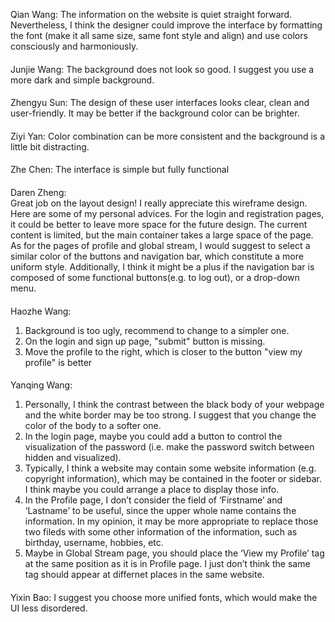Qian Wang:
The information on the website is quiet straight forward. Nevertheless, I think the designer could improve the interface by formatting the font (make it all same size, same font style and align) and use colors consciously and harmoniously.
####

Junjie Wang:
The background does not look so good. I suggest you use a more dark and simple background.
####

Zhengyu Sun:
The design of these user interfaces looks clear, clean and user-friendly. It may be better if the background color can be brighter.
####

Ziyi Yan:
Color combination can be more consistent and the background is a little bit distracting.
####

Zhe Chen:
The interface is simple but fully functional
####

Daren Zheng:  
Great job on the layout design! I really appreciate this wireframe design. Here are some of my personal advices.  For the login and registration pages, it could be better to leave more space for the future design. The current content is limited, but the main container takes a large space of the page. As for the pages of profile and global stream, I would suggest to select a similar color of the buttons and navigation bar, which constitute a more uniform style. Additionally, I think it might be a plus if the navigation bar is composed of some functional buttons(e.g. to log out), or a drop-down menu.
####

Haozhe Wang:
1. Background is too ugly, recommend to change to a simpler one.
2. On the login and sign up page, "submit" button is missing.
3. Move the profile to the right, which is closer to the button "view my profile" is better
####

Yanqing Wang:
1. Personally, I think the contrast between the black body of your webpage and the white border may be too strong. I suggest that you change the color of the body to a softer one.
2. In the login page, maybe you could add a button to control the visualization of the password (i.e. make the password switch between hidden and visualized).
3. Typically, I think a website may contain some website information (e.g. copyright information), which may be contained in the footer or sidebar. I think maybe you could arrange a place to display those info.
4. In the Profile page, I don’t consider the field of ‘Firstname’ and ‘Lastname’ to be useful, since the upper whole name contains the information. In my opinion, it may be more appropriate to replace those two fileds with some other information of the information, such as birthday, username, hobbies, etc.
5. Maybe in Global Stream page, you should place the ‘View my Profile’ tag at the same position as it is in Profile page. I just don’t think the same tag should appear at differnet places in the same website.
####

Yixin Bao:
I suggest you choose more unified fonts, which would make the UI less disordered.
